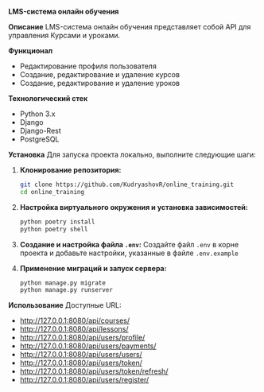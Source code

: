 **LMS-система онлайн обучения**

**Описание**
LMS-система онлайн обучения представляет собой API для управления Курсами и уроками.

**Функционал**
- Редактирование профиля пользователя
- Создание, редактирование и удаление курсов
- Создание, редактирование и удаление уроков

**Технологический стек**
- Python 3.x
- Django
- Django-Rest
- PostgreSQL

**Установка**
Для запуска проекта локально, выполните следующие шаги:

1. **Клонирование репозитория:**
    ```bash
    git clone https://github.com/KudryashovR/online_training.git
    cd online_training
    ```

2. **Настройка виртуального окружения и установка зависимостей:**
    ```bash
    python poetry install
    python poetry shell
    ```

3. **Создание и настройка файла `.env`:**
    Создайте файл `.env` в корне проекта и добавьте настройки, указанные в файле `.env.example`

4. **Применение миграций и запуск сервера:**
    ```bash
    python manage.py migrate
    python manage.py runserver
    ```

**Использование**
Доступные URL:
- http://127.0.0.1:8080/api/courses/
- http://127.0.0.1:8080/api/lessons/
- http://127.0.0.1:8080/api/users/profile/
- http://127.0.0.1:8080/api/users/payments/
- http://127.0.0.1:8080/api/users/users/
- http://127.0.0.1:8080/api/users/token/
- http://127.0.0.1:8080/api/users/token/refresh/
- http://127.0.0.1:8080/api/users/register/
